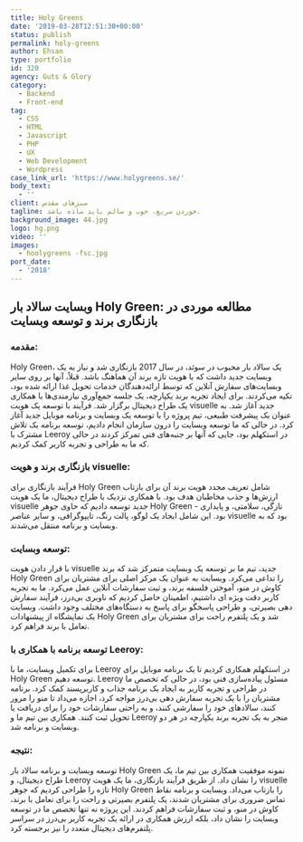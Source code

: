 ```yaml
---
title: Holy Greens
date: '2019-03-28T12:51:30+00:00'
status: publish
permalink: holy-greens
author: Ehsan
type: portfolio
id: 320
agency: Guts & Glory
category:
  - Backend
  - Front-end
tag:
  - CSS
  - HTML
  - Javascript
  - PHP
  - UX
  - Web Development
  - Wordpress
case_link_url: 'https://www.holygreens.se/'
body_text:
  - ''
client: سبزهای مقدس
tagline: خوردن سریع، خوب و سالم باید ساده باشد.
background_image: 44.jpg
logo: hg.png
video: ''
images:
  - hoolygreens -fsc.jpg
port_date:
  - '2018'
---
```

<h2>وبسایت سالاد بار Holy Green: مطالعه موردی در بازنگاری برند و توسعه وبسایت</h2>
  <h3>مقدمه:</h3>
  <p>
    Holy Green، یک سالاد بار محبوب در سوئد، در سال 2017 بازنگاری شد و نیاز به یک وبسایت جدید داشت که با هویت تازه برند آن هماهنگ باشد. قبلاً، آنها بر روی سایر وبسایت‌های سفارش آنلاین که توسط ارائه‌دهندگان خدمات تحویل غذا ارائه شده بود، تکیه می‌کردند. برای ایجاد تجربه برند یکپارچه، یک جلسه جمع‌آوری نیازمندی‌ها با همکاری یک طراح دیجیتال برگزار شد. فرآیند با توسعه یک هویت visuelle جدید آغاز شد. به عنوان یک پیشرفت طبیعی، تیم پروژه را با توسعه یک وبسایت و برنامه موبایل جدید آغاز کرد. در حالی که ما توسعه وبسایت را درون سازمان انجام دادیم، توسعه برنامه یک تلاش مشترک با Leeroy در استکهلم بود، جایی که آنها بر جنبه‌های فنی تمرکز کردند در حالی که ما به طراحی و تجربه کاربر کمک کردیم.
  </p>
  <h3>بازنگاری برند و هویت visuelle:</h3>
  <p>
    فرآیند بازنگاری برای Holy Green شامل تعریف مجدد هویت برند آن برای بازتاب ارزش‌ها و جذب مخاطبان هدف بود. با همکاری نزدیک با طراح دیجیتال، ما یک هویت visuelle جدید توسعه دادیم که حاوی جوهر Holy Green - تازگی، سلامتی، و پایداری بود. این شامل ایجاد یک لوگو، پالت رنگ، تایپوگرافی، و سایر عناصر visuelle بود که به وبسایت و برنامه منتقل می‌شدند.
  </p>
  <h3>توسعه وبسایت:</h3>
  <p>
    با قرار دادن هویت visuelle جدید، تیم ما بر توسعه یک وبسایت متمرکز شد که برند Holy Green را تداعی می‌کرد. وبسایت به عنوان یک مرکز اصلی برای مشتریان برای کاوش در منو، آموختن فلسفه برند، و ثبت سفارشات آنلاین عمل می‌کرد. ما به تجربه کاربر دقت ویژه ای داشتیم، اطمینان حاصل کردیم که ناوبری بی‌درز، فرآیند سفارش دهی بصیرتی، و طراحی پاسخگو برای پاسخ به دستگاه‌های مختلف وجود داشت. وبسایت یک نمایشگاه از پیشنهادات Holy Green شد و یک پلتفرم راحت برای مشتریان برای تعامل با برند فراهم کرد.
  </p>
  <h3>توسعه برنامه با همکاری با Leeroy:</h3>
  <p>
    برای تکمیل وبسایت، ما با Leeroy در استکهلم همکاری کردیم تا یک برنامه موبایل برای Holy Green توسعه دهیم. Leeroy مسئول پیاده‌سازی فنی بود، در حالی که تخصص ما در طراحی و تجربه کاربر به ایجاد یک برنامه جذاب و کاربرپسند کمک کرد. برنامه مشتریان را با یک تجربه سفارش دهی بی‌درز مواجه کرد، اجازه می‌داد تا منو را مرور کنند، سالادهای خود را سفارشی کنند، و به راحتی سفارشات خود را برای دریافت یا تحویل ثبت کنند. همکاری بین تیم ما و Leeroy منجر به یک تجربه برند یکپارچه در هر دو وبسایت و برنامه شد.
  </p>
  <h3>نتیجه:</h3>
  <p>
    توسعه وبسایت و برنامه سالاد بار Holy Green نمونه موفقیت همکاری بین تیم ما، یک طراح دیجیتال، و Leeroy را نشان داد. از طریق فرآیند بازنگاری، ما یک هویت visuelle تازه را طراحی کردیم که جوهر Holy Green را بازتاب می‌داد. وبسایت و برنامه نقاط تماس ضروری برای مشتریان شدند، یک پلتفرم بصیرتی و راحت را برای تعامل با برند، کاوش در منو، و ثبت سفارشات فراهم کردند. این پروژه نه تنها تخصص ما در توسعه وبسایت را نشان داد، بلکه ارزش همکاری در ارائه یک تجربه کاربر بی‌درز در سراسر پلتفرم‌های دیجیتال متعدد را نیز برجسته کرد.
  </p>
</body>
